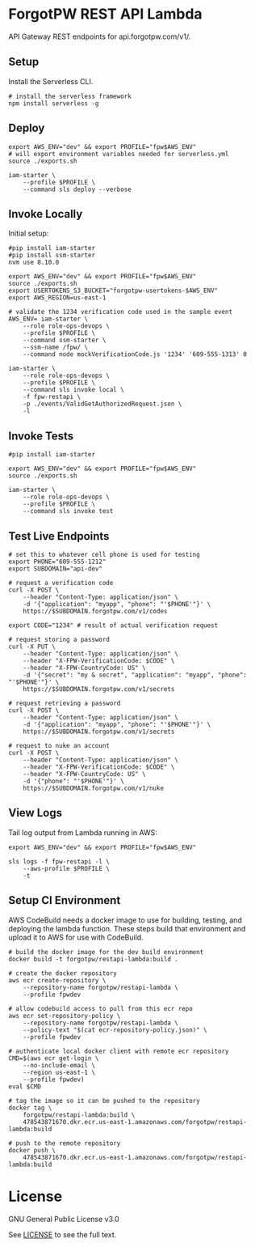 # ForgotPW REST API Lambda

API Gateway REST endpoints for api.forgotpw.com/v1/.

## Setup

Install the Serverless CLI.

```shell
# install the serverless framework
npm install serverless -g
```

## Deploy

```shell
export AWS_ENV="dev" && export PROFILE="fpw$AWS_ENV"
# will export environment variables needed for serverless.yml
source ./exports.sh

iam-starter \
    --profile $PROFILE \
    --command sls deploy --verbose
```

## Invoke Locally

Initial setup:

```shell
#pip install iam-starter
#pip install ssm-starter
nvm use 8.10.0

export AWS_ENV="dev" && export PROFILE="fpw$AWS_ENV"
source ./exports.sh
export USERTOKENS_S3_BUCKET="forgotpw-usertokens-$AWS_ENV"
export AWS_REGION=us-east-1

# validate the 1234 verification code used in the sample event
AWS_ENV= iam-starter \
    --role role-ops-devops \
    --profile $PROFILE \
    --command ssm-starter \
    --ssm-name /fpw/ \
    --command node mockVerificationCode.js '1234' '609-555-1313' 0

iam-starter \
    --role role-ops-devops \
    --profile $PROFILE \
    --command sls invoke local \
    -f fpw-restapi \
    -p ./events/ValidGetAuthorizedRequest.json \
    -l
```

## Invoke Tests

```shell
#pip install iam-starter

export AWS_ENV="dev" && export PROFILE="fpw$AWS_ENV"
source ./exports.sh

iam-starter \
    --role role-ops-devops \
    --profile $PROFILE \
    --command sls invoke test
```

## Test Live Endpoints

```shell
# set this to whatever cell phone is used for testing
export PHONE="609-555-1212"
export SUBDOMAIN="api-dev"

# request a verification code
curl -X POST \
    --header "Content-Type: application/json" \
    -d '{"application": "myapp", "phone": "'$PHONE'"}' \
    https://$SUBDOMAIN.forgotpw.com/v1/codes

export CODE="1234" # result of actual verification request

# request storing a password
curl -X PUT \
    --header "Content-Type: application/json" \
    --header "X-FPW-VerificationCode: $CODE" \
    --header "X-FPW-CountryCode: US" \
    -d '{"secret": "my & secret", "application": "myapp", "phone": "'$PHONE'"}' \
    https://$SUBDOMAIN.forgotpw.com/v1/secrets

# request retrieving a password
curl -X POST \
    --header "Content-Type: application/json" \
    -d '{"application": "myapp", "phone": "'$PHONE'"}' \
    https://$SUBDOMAIN.forgotpw.com/v1/secrets

# request to nuke an account
curl -X POST \
    --header "Content-Type: application/json" \
    --header "X-FPW-VerificationCode: $CODE" \
    --header "X-FPW-CountryCode: US" \
    -d '{"phone": "'$PHONE'"}' \
    https://$SUBDOMAIN.forgotpw.com/v1/nuke
```

## View Logs

Tail log output from Lambda running in AWS:

```shell
export AWS_ENV="dev" && export PROFILE="fpw$AWS_ENV"

sls logs -f fpw-restapi -l \
    --aws-profile $PROFILE \
    -t
```

## Setup CI Environment

AWS CodeBuild needs a docker image to use for building, testing, and deploying the lambda function.  These steps build that environment and upload it to AWS for use with CodeBuild.

```shell
# build the docker image for the dev build environment
docker build -t forgotpw/restapi-lambda:build .

# create the docker repository
aws ecr create-repository \
    --repository-name forgotpw/restapi-lambda \
    --profile fpwdev

# allow codebuild access to pull from this ecr repo
aws ecr set-repository-policy \
	--repository-name forgotpw/restapi-lambda \
	--policy-text "$(cat ecr-repository-policy.json)" \
    --profile fpwdev

# authenticate local docker client with remote ecr repository
CMD=$(aws ecr get-login \
    --no-include-email \
    --region us-east-1 \
    --profile fpwdev)
eval $CMD

# tag the image so it can be pushed to the repository
docker tag \
    forgotpw/restapi-lambda:build \
    478543871670.dkr.ecr.us-east-1.amazonaws.com/forgotpw/restapi-lambda:build

# push to the remote repository
docker push \
    478543871670.dkr.ecr.us-east-1.amazonaws.com/forgotpw/restapi-lambda:build
```

# License

GNU General Public License v3.0

See [LICENSE](LICENSE.txt) to see the full text.
